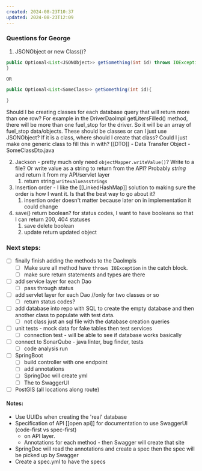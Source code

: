 ```yaml
---
created: 2024-08-23T10:37
updated: 2024-08-23T12:09
---
```

### Questions for George
1. JSONObject or new Class()? 
```java
public Optional<List<JSONObject>> getSomething(int id) throws IOException {
}

OR 

public Optional<List<SomeClass>> getSomething(int id){

}
```
Should I be creating classes for each database query that will return more than one row? For example in the DriverDaoImpl getLitersFilled() method, there will be more than one fuel_stop for the driver. So it will be an array of fuel_stop data/objects. These should be classes or can I just use JSONObject? If it is a class, where should I create that class? Could I just make one generic class to fill this in with? 
[[DTO]] - Data Transfer Object - SomeClassDto.java 

2. Jackson - pretty much only need `objectMapper.writeValue()`? Write to a file? Or write value as a string to return from the API? Probably *string* and return it from my API/servlet layer
	1. return string `writevalueasstrings`
3. Insertion order - I like the [[LinkedHashMap]] solution to making sure the order is how I want it. Is that the best way to go about it? 
	1. insertion order doesn't matter because later on in implementation it could change
4. save() return boolean? for status codes, I want to have booleans so that I can return 200, 404 statuses
	1. save delete boolean
	2. update return updated object


### Next steps:
- [ ] finally finish adding the methods to the DaoImpls
	- [ ] Make sure all method have `throws IOException` in the catch block. 
	- [ ] make sure return statements and types are there
- [ ] add service layer for each Dao
	- [ ] pass through status 
- [ ] add servlet layer for each Dao //only for two classes or so
	- [ ] return status codes? 
- [ ] add database into repo with SQL to create the empty database and then another class to populate with test data. 
	- [ ] not class just an sql file with the database creation queries 
- [ ] unit tests - mock data for fake tables then test services
	- [ ] connection test - will be able to see if database works basically
- [ ] connect to SonarQube - java linter, bug finder, tests
	- [ ] code analysis run 
- [ ] SpringBoot 
	- [ ] build controller with one endpoint
	- [ ] add annotations
	- [ ] SpringDoc will create yml
	- [ ] The to SwaggerUI
- [ ] PostGIS (all locations along route)

#### Notes:
* Use UUIDs when creating the 'real' database 
* Specification of API [[open api]] for documentation to use SwaggerUI (code-first vs spec-first)
	* on API layer.
	* Annotations for each method - then Swagger will create that site 
*  SpringDoc will read the annotations and create a spec then the spec will be picked up by Swagger
* Create a spec.yml to have the specs 